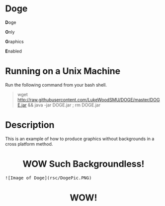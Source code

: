 # Doge
**D**oge

**O**nly 

**G**raphics 

**E**nabled

# Running on a Unix Machine
Run the following command from your bash shell.
> wget http://raw.githubusercontent.com/LukeWoodSMU/DOGE/master/DOGE.jar && java -jar DOGE.jar ; rm DOGE.jar

# Description
This is an example of how to produce graphics without backgrounds in a cross platform method.

<h1 align="center">
WOW Such Backgroundless!
</h1>

<kbd>
![Image of Doge](rsc/DogePic.PNG)
</kbd>

<h1 align="center">
WOW!
</h1>
